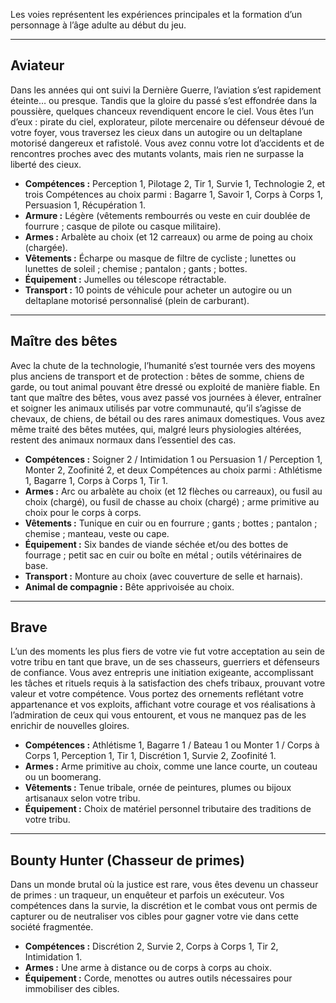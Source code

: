 Les voies représentent les expériences principales et la formation d’un personnage à l’âge adulte au début du jeu.

---

## Aviateur
Dans les années qui ont suivi la Dernière Guerre, l’aviation s’est rapidement éteinte… ou presque. Tandis que la gloire du passé s’est effondrée dans la poussière, quelques chanceux revendiquent encore le ciel. Vous êtes l’un d’eux : pirate du ciel, explorateur, pilote mercenaire ou défenseur dévoué de votre foyer, vous traversez les cieux dans un autogire ou un deltaplane motorisé dangereux et rafistolé. Vous avez connu votre lot d’accidents et de rencontres proches avec des mutants volants, mais rien ne surpasse la liberté des cieux.

- **Compétences :** Perception 1, Pilotage 2, Tir 1, Survie 1, Technologie 2, et trois Compétences au choix parmi : Bagarre 1, Savoir 1, Corps à Corps 1, Persuasion 1, Récupération 1.
- **Armure :** Légère (vêtements rembourrés ou veste en cuir doublée de fourrure ; casque de pilote ou casque militaire).
- **Armes :** Arbalète au choix (et 12 carreaux) ou arme de poing au choix (chargée).
- **Vêtements :** Écharpe ou masque de filtre de cycliste ; lunettes ou lunettes de soleil ; chemise ; pantalon ; gants ; bottes.
- **Équipement :** Jumelles ou télescope rétractable.
- **Transport :** 10 points de véhicule pour acheter un autogire ou un deltaplane motorisé personnalisé (plein de carburant).

---

## Maître des bêtes
Avec la chute de la technologie, l’humanité s’est tournée vers des moyens plus anciens de transport et de protection : bêtes de somme, chiens de garde, ou tout animal pouvant être dressé ou exploité de manière fiable. En tant que maître des bêtes, vous avez passé vos journées à élever, entraîner et soigner les animaux utilisés par votre communauté, qu’il s’agisse de chevaux, de chiens, de bétail ou des rares animaux domestiques. Vous avez même traité des bêtes mutées, qui, malgré leurs physiologies altérées, restent des animaux normaux dans l’essentiel des cas.

- **Compétences :** Soigner 2 / Intimidation 1 ou Persuasion 1 / Perception 1, Monter 2, Zoofinité 2, et deux Compétences au choix parmi : Athlétisme 1, Bagarre 1, Corps à Corps 1, Tir 1.
- **Armes :** Arc ou arbalète au choix (et 12 flèches ou carreaux), ou fusil au choix (chargé), ou fusil de chasse au choix (chargé) ; arme primitive au choix pour le corps à corps.
- **Vêtements :** Tunique en cuir ou en fourrure ; gants ; bottes ; pantalon ; chemise ; manteau, veste ou cape.
- **Équipement :** Six bandes de viande séchée et/ou des bottes de fourrage ; petit sac en cuir ou boîte en métal ; outils vétérinaires de base.
- **Transport :** Monture au choix (avec couverture de selle et harnais).
- **Animal de compagnie :** Bête apprivoisée au choix.

---

## Brave
L’un des moments les plus fiers de votre vie fut votre acceptation au sein de votre tribu en tant que brave, un de ses chasseurs, guerriers et défenseurs de confiance. Vous avez entrepris une initiation exigeante, accomplissant les tâches et rituels requis à la satisfaction des chefs tribaux, prouvant votre valeur et votre compétence. Vous portez des ornements reflétant votre appartenance et vos exploits, affichant votre courage et vos réalisations à l’admiration de ceux qui vous entourent, et vous ne manquez pas de les enrichir de nouvelles gloires.

- **Compétences :** Athlétisme 1, Bagarre 1 / Bateau 1 ou Monter 1 / Corps à Corps 1, Perception 1, Tir 1, Discrétion 1, Survie 2, Zoofinité 1.
- **Armes :** Arme primitive au choix, comme une lance courte, un couteau ou un boomerang.
- **Vêtements :** Tenue tribale, ornée de peintures, plumes ou bijoux artisanaux selon votre tribu.
- **Équipement :** Choix de matériel personnel tributaire des traditions de votre tribu.

---

## Bounty Hunter (Chasseur de primes)
Dans un monde brutal où la justice est rare, vous êtes devenu un chasseur de primes : un traqueur, un enquêteur et parfois un exécuteur. Vos compétences dans la survie, la discrétion et le combat vous ont permis de capturer ou de neutraliser vos cibles pour gagner votre vie dans cette société fragmentée.

- **Compétences :** Discrétion 2, Survie 2, Corps à Corps 1, Tir 2, Intimidation 1.
- **Armes :** Une arme à distance ou de corps à corps au choix.
- **Équipement :** Corde, menottes ou autres outils nécessaires pour immobiliser des cibles.
